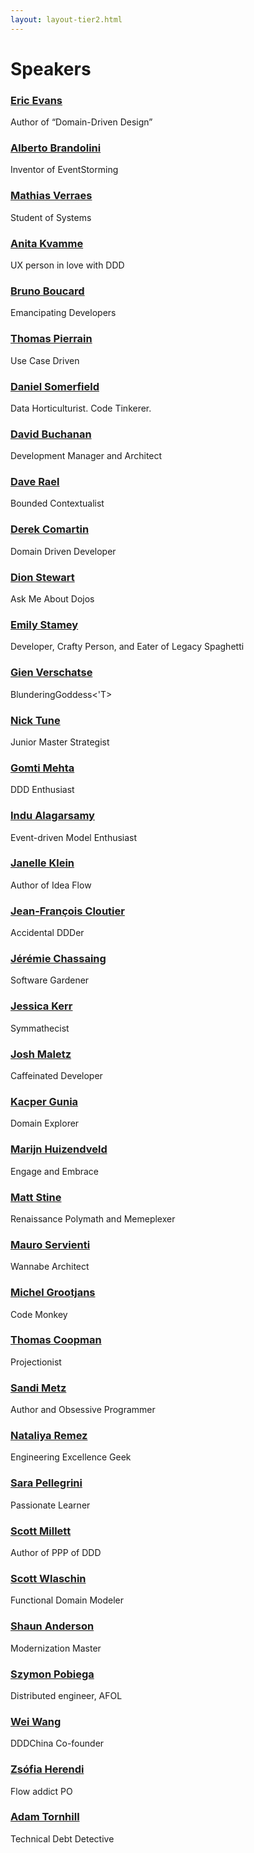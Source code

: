 ```yaml
---
layout: layout-tier2.html
---
```

<div class="container section speakers">
  <h1 class="section-header">Speakers</h1>
  <div class="row">
    <div class="speaker-container">
      <a href="eric-evans.html"><div class="speaker-img eric-evans">
      </div></a>
      <h3><a class="speaker-name" href="eric-evans.html">Eric Evans</a></h3>
      <p class="speaker-details">Author of “Domain-Driven Design”</p>
    </div>
    <div class="speaker-container">
      <a href="alberto-brandolini.html"><div class="speaker-img alberto-brandolini">
      </div></a>
      <h3><a class="speaker-name" href="alberto-brandolini.html">Alberto Brandolini</a></h3>
      <p class="speaker-details">Inventor of EventStorming</p>
    </div>
    <div class="speaker-container">
      <a href="mathias-verraes.html"><div class="speaker-img mathias-verraes">
      </div></a>
      <h3><a class="speaker-name" href="mathias-verraes.html">Mathias Verraes</a></h3>
      <p class="speaker-details">Student of Systems</p>
    </div>
    <div class="speaker-container">
      <a href="anita-kvamme.html"><div class="speaker-img anita-kvamme">
      </div></a>
      <h3><a class="speaker-name" href="anita-kvamme.html">Anita Kvamme</a></h3>
      <p class="speaker-details">UX person in love with DDD</p>
    </div>
  </div>
  <div class="row">
    <div class="speaker-container">
        <a href="bruno-boucard.html"><div class="speaker-img bruno-boucard">
        </div></a>
        <h3><a class="speaker-name" href="bruno-boucard.html">Bruno Boucard</a></h3>
        <p class="speaker-details">Emancipating Developers</p>
    </div>
    <div class="speaker-container">
        <a href="thomas-pierrain.html"><div class="speaker-img thomas-pierrain">
        </div></a>
        <h3><a class="speaker-name" href="thomas-pierrain.html">Thomas Pierrain</a></h3>
        <p class="speaker-details">Use Case Driven</p>
    </div>
    <div class="speaker-container">
      <a href="daniel-somerfield.html"><div class="speaker-img daniel-somerfield">
      </div></a>
      <h3><a class="speaker-name" href="daniel-somerfield.html">Daniel Somerfield</a></h3>
      <p class="speaker-details">Data Horticulturist. Code Tinkerer.</p>
    </div>
    <div class="speaker-container">
        <a href="dave-buchanan.html"><div class="speaker-img dave-buchanan">
        </div></a>
        <h3><a class="speaker-name" href="Dave-buchanan.html">David Buchanan</a></h3>
        <p class="speaker-details">Development Manager and Architect</p>
    </div>
  </div>
  <div class="row">
    <div class="speaker-container">
        <a href="dave-rael.html"><div class="speaker-img dave-rael">
        </div></a>
        <h3><a class="speaker-name" href="dave-rael.html">Dave Rael</a></h3>
        <p class="speaker-details">Bounded Contextualist</p>
    </div>
    <div class="speaker-container">
        <a href="derek-comartin.html"><div class="speaker-img derek-comartin">
        </div></a>
        <h3><a class="speaker-name" href="derek-comartin.html">Derek Comartin</a></h3>
        <p class="speaker-details">Domain Driven Developer</p>
    </div>
    <div class="speaker-container">
        <a href="dion-stewart.html"><div class="speaker-img dion-stewart">
        </div></a>
        <h3><a class="speaker-name" href="dion-stewart.html">Dion Stewart</a></h3>
        <p class="speaker-details">Ask Me About Dojos</p>
    </div>
    <div class="speaker-container">
        <a href="emily-stamey.html"><div class="speaker-img emily-stamey">
        </div></a>
        <h3><a class="speaker-name" href="emily-stamey.html">Emily Stamey</a></h3>
        <p class="speaker-details">Developer, Crafty Person, and Eater of Legacy Spaghetti</p>
    </div>
  </div>
  <div class="row">
    <div class="speaker-container">
        <a href="gien-verschatse.html"><div class="speaker-img gien-verschatse">
        </div></a>
        <h3><a class="speaker-name" href="gien-verschatse.html">Gien Verschatse</a></h3>
        <p class="speaker-details">BlunderingGoddess<'T></p>
    </div>
    <div class="speaker-container">
      <a href="nick-tune.html"><div class="speaker-img nick-tune">
      </div></a>
      <h3><a class="speaker-name" href="nick-tune.html">Nick Tune</a></h3>
      <p class="speaker-details">Junior Master Strategist</p>
    </div>
    <div class="speaker-container">
        <a href="gomti-mehta.html"><div class="speaker-img gomti-mehta">
        </div></a>
        <h3><a class="speaker-name" href="gomti-mehta.html">Gomti Mehta</a></h3>
        <p class="speaker-details">DDD Enthusiast</p>
    </div>
    <div class="speaker-container">
        <a href="indu-alagarsamy.html"><div class="speaker-img indu-alagarsamy">
        </div></a>
        <h3><a class="speaker-name" href="indu-alagarsamy.html">Indu Alagarsamy</a></h3>
        <p class="speaker-details">Event-driven Model Enthusiast</p>
    </div>
  </div>
  <div class="row">
    <div class="speaker-container">
        <a href="janelle-klein.html"><div class="speaker-img janelle-klein">
        </div></a>
        <h3><a class="speaker-name" href="janelle-klein.html">Janelle Klein</a></h3>
        <p class="speaker-details">Author of Idea Flow</p>
    </div>
    <div class="speaker-container">
      <a href="jean-françois-cloutier.html"><div class="speaker-img jean-françois-cloutier">
      </div></a>
      <h3><a class="speaker-name" href="jean-françois-cloutier.html">Jean-François Cloutier</a></h3>
      <p class="speaker-details">Accidental DDDer</p>
    </div>
    <div class="speaker-container">
      <a href="jérémie-chassaing.html"><div class="speaker-img jérémie-chassaing">
      </div></a>
      <h3><a class="speaker-name" href="jérémie-chassaing.html">Jérémie Chassaing</a></h3>
      <p class="speaker-details">Software Gardener</p>
    </div>
    <div class="speaker-container">
        <a href="jessica-kerr.html"><div class="speaker-img jessica-kerr">
        </div></a>
        <h3><a class="speaker-name" href="jessica-kerr.html">Jessica Kerr</a></h3>
        <p class="speaker-details">Symmathecist</p>
    </div>
  </div>
  <div class="row">
    <div class="speaker-container">
      <a href="josh-maletz.html"><div class="speaker-img josh-maletz">
      </div></a>
      <h3><a class="speaker-name" href="josh-maletz.html">Josh Maletz</a></h3>
      <p class="speaker-details">Caffeinated Developer</p>
    </div>
    <div class="speaker-container">
      <a href="kacper-gunia.html"><div class="speaker-img kacper-gunia">
      </div></a>
      <h3><a class="speaker-name" href="kacper-gunia.html">Kacper Gunia</a></h3>
      <p class="speaker-details">Domain Explorer</p>
    </div>
    <div class="speaker-container">
        <a href="marijn-huizendveld.html"><div class="speaker-img marijn-huizendveld">
        </div></a>
        <h3><a class="speaker-name" href="marijn-huizendveld.html">Marijn Huizendveld</a></h3>
        <p class="speaker-details">Engage and Embrace</p>
    </div>
    <div class="speaker-container">
      <a href="matt-stine.html"><div class="speaker-img matt-stine">
      </div></a>
      <h3><a class="speaker-name" href="matt-stine.html">Matt Stine</a></h3>
      <p class="speaker-details">Renaissance Polymath and Memeplexer</p>
    </div>
  </div>
  <div class="row">
    <div class="speaker-container">
      <a href="mauro-servienti.html"><div class="speaker-img mauro-servienti">
      </div></a>
      <h3><a class="speaker-name" href="mauro-servienti.html">Mauro Servienti</a></h3>
      <p class="speaker-details">Wannabe Architect</p>
    </div>
    <div class="speaker-container">
      <a href="michel-grootjans.html"><div class="speaker-img michel-grootjans">
      </div></a>
      <h3><a class="speaker-name" href="michel-grootjans.html">Michel Grootjans</a></h3>
      <p class="speaker-details">Code Monkey</p>
    </div>
    <div class="speaker-container">
      <a href="thomas-coopman.html"><div class="speaker-img thomas-coopman">
      </div></a>
      <h3><a class="speaker-name" href="thomas-coopman.html">Thomas Coopman</a></h3>
      <p class="speaker-details">Projectionist</p>
    </div>
    <div class="speaker-container">
      <a href="sandi-metz.html"><div class="speaker-img sandi-metz">
      </div></a>
      <h3><a class="speaker-name" href="sandi-metz.html">Sandi Metz</a></h3>
      <p class="speaker-details">Author and Obsessive Programmer</p>
    </div>
  </div>
  <div class="row">
    <div class="speaker-container">
        <a href="nataliya-remez.html"><div class="speaker-img nataliya-remez">
        </div></a>
        <h3><a class="speaker-name" href="nataliya-remez.html">Nataliya Remez</a></h3>
        <p class="speaker-details">Engineering Excellence Geek</p>
    </div>
    <div class="speaker-container">
      <a href="sara-pellegrini.html"><div class="speaker-img sara-pellegrini">
      </div></a>
      <h3><a class="speaker-name" href="sara-pellegrini.html">Sara Pellegrini</a></h3>
      <p class="speaker-details">Passionate Learner</p>
    </div>
    <div class="speaker-container">
      <a href="scott-millett.html"><div class="speaker-img scott-millett">
      </div></a>
      <h3><a class="speaker-name" href="scott-millett.html">Scott Millett</a></h3>
      <p class="speaker-details">Author of PPP of DDD</p>
    </div>
    <div class="speaker-container">
      <a href="scott-wlaschin.html"><div class="speaker-img scott-wlaschin">
      </div></a>
      <h3><a class="speaker-name" href="scott-wlaschin.html">Scott Wlaschin</a></h3>
      <p class="speaker-details">Functional Domain Modeler</p>
    </div>
  </div>
  <div class="row">
    <div class="speaker-container">
        <a href="shaun-anderson.html"><div class="speaker-img shaun-anderson">
        </div></a>
        <h3><a class="speaker-name" href="shaun-anderson.html">Shaun Anderson</a></h3>
        <p class="speaker-details">Modernization Master</p>
    </div>
    <div class="speaker-container">
      <a href="szymon-pobiega.html"><div class="speaker-img szymon-pobiega">
      </div></a>
      <h3><a class="speaker-name" href="szymon-pobiega.html">Szymon Pobiega</a></h3>
      <p class="speaker-details">Distributed engineer, AFOL</p>
    </div>
    <div class="speaker-container">
      <a href="wei-wang.html"><div class="speaker-img wei-wang">
      </div></a>
      <h3><a class="speaker-name" href="wei-wang.html">Wei Wang</a></h3>
      <p class="speaker-details">DDDChina Co-founder</p>
    </div>
    <div class="speaker-container">
      <a href="zsófia-herendi.html"><div class="speaker-img zsófia-herendi">
      </div></a>
      <h3><a class="speaker-name" href="zsófia-herendi.html">Zsófia Herendi</a></h3>
      <p class="speaker-details">Flow addict PO</p>
    </div>
  </div>
  <div class="row">
    <div class="speaker-container">
        <a href="adam-tornhill.html"><div class="speaker-img adam-tornhill">
        </div></a>
        <h3><a class="speaker-name" href="adam-tornhill.html">Adam Tornhill</a></h3>
        <p class="speaker-details">Technical Debt Detective</p>
    </div>
  </div>
</div>
